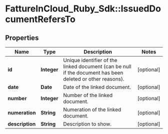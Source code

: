# FattureInCloud_Ruby_Sdk::IssuedDocumentRefersTo

## Properties

| Name | Type | Description | Notes |
| ---- | ---- | ----------- | ----- |
| **id** | **Integer** | Unique identifier of the linked document (can be null if the document has been deleted or other reasons). | [optional] |
| **date** | **Date** | Date of the linked document. | [optional] |
| **number** | **Integer** | Number of the linked document. | [optional] |
| **numeration** | **String** | Numeration of the linked document. | [optional] |
| **description** | **String** | Description to show. | [optional] |

